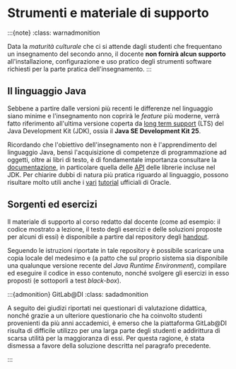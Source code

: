 # Strumenti e materiale di supporto

:::{note}
:class: warnadmonition

Data la *maturità culturale* che ci si attende dagli studenti che frequentano un
insegnamento del secondo anno, il docente **non fornirà alcun supporto**
all'installazione, configurazione e uso pratico degli strumenti software
richiesti per la parte pratica dell'insegnamento. 
:::

## Il linguaggio Java

Sebbene a partire dalle versioni più recenti le differenze nel linguaggio siano
minime e l'insegnamento non coprirà le *feature* più moderne, verrà fatto
riferimento all'ultima versione coperta da [long term
support](https://en.wikipedia.org/wiki/Long-term_support) (LTS) del Java
Development Kit (JDK), ossia il **Java SE Development Kit 25**. 

Ricordando che l'obiettivo dell'insegnamento non è l'apprendimento del
linguaggio Java, bensì l'acquisizione di competenze di programmazione ad
oggetti, oltre ai libri di testo, è di fondamentale importanza consultare la
[documentazione](https://docs.oracle.com/en/java/javase/25/), in particolare
quella delle [API](https://docs.oracle.com/en/java/javase/25/docs/api/) delle
librerie incluse nel JDK. Per chiarire dubbi di natura più pratica riguardo al
linguaggio, possono risultare molto utili anche i
[vari](https://docs.oracle.com/javase/tutorial/)
[tutorial](https://dev.java/learn/) ufficiali di Oracle.

## Sorgenti ed esercizi

Il materiale di supporto al corso redatto dal docente (come ad esempio: il
codice mostrato a lezione, il testo degli esercizi e delle soluzioni proposte
per alcuni di essi) è disponibile a partire dal repository degli
[handout](https://github.com/prog2-unimi/handouts).

Seguendo le istruzioni riportate in tale repository è possibile scaricare una
copia locale del medesimo e (a patto che sul proprio sistema sia disponibile una
qualunque versione recente del *Java Runtime Environment*), compilare ed
eseguire il codice in esso contenuto, nonché svolgere gli esercizi in esso
proposti (e sottoporli a test *black-box*).

:::{admonition} GitLab@DI
:class: sadadmonition

A seguito dei giudizi riportati nei questionari di valutazione didattica, nonché
grazie a un ulteriore questionario che ha coinvolto studenti provenienti da più
anni accademici, è emerso che la piattaforma GitLab@DI risulta di difficile
utilizzo per una larga parte degli studenti e addirittura di scarsa utilità per
la maggioranza di essi. Per questa ragione, è stata dismessa a favore della
soluzione descritta nel paragrafo precedente.

:::